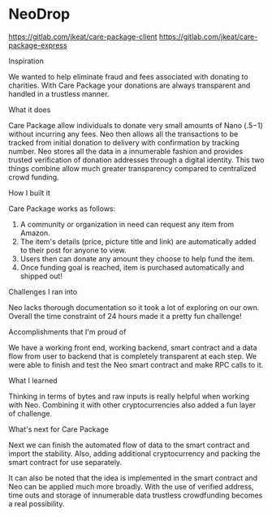 # NeoDrop

https://gitlab.com/jkeat/care-package-client
https://gitlab.com/jkeat/care-package-express

Inspiration

We wanted to help eliminate fraud and fees associated with donating to charities. With Care Package your donations are always transparent and handled in a trustless manner.

What it does

Care Package allow individuals to donate very small amounts of Nano ($.5-$1) without incurring any fees. Neo then allows all the transactions to be tracked from initial donation to delivery with confirmation by tracking number. Neo stores all the data in a innumerable fashion and provides trusted verification of donation addresses through a digital identity. This two things combine allow much greater transparency compared to centralized crowd funding.

How I built it

Care Package works as follows:

1. A community or organization in need can request any item from Amazon.
2. The item's details (price, picture title and link) are automatically added to their post for anyone to view.
3. Users then can donate any amount they choose to help fund the item.
4. Once funding goal is reached, item is purchased automatically and shipped out!

Challenges I ran into

Neo lacks thorough documentation so it took a lot of exploring on our own. Overall the time constraint of 24 hours made it a pretty fun challenge!

Accomplishments that I'm proud of

We have a working front end, working backend, smart contract and a data flow from user to backend that is completely transparent at each step. We were able to finish and test the Neo smart contract and make RPC calls to it.

What I learned

Thinking in terms of bytes and raw inputs is really helpful when working with Neo. Combining it with other cryptocurrencies also added a fun layer of challenge.

What's next for Care Package

Next we can finish the automated flow of data to the smart contract and import the stability. Also, adding additional cryptocurrency and packing the smart contract for use separately.

It can also be noted that the idea is implemented in the smart contract and Neo can be applied much more broadly. With the use of verified address, time outs and storage of innumerable data trustless crowdfunding becomes a real possibility.
